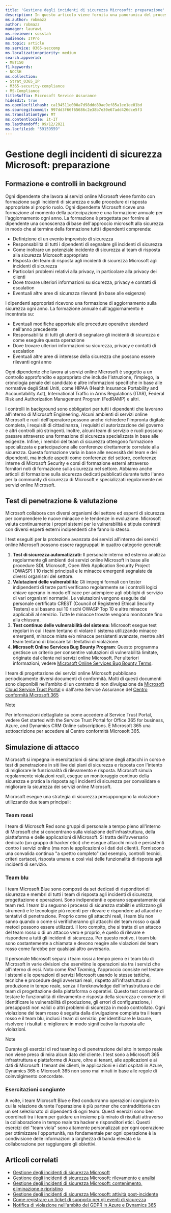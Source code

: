 ```yaml
---
title: 'Gestione degli incidenti di sicurezza Microsoft: preparazione'
description: In questo articolo viene fornita una panoramica del processo di preparazione della gestione degli incidenti di sicurezza nei servizi online Microsoft.
ms.author: robmazz
author: robmazz
manager: laurawi
ms.reviewer: sosstah
audience: ITPro
ms.topic: article
ms.service: O365-seccomp
ms.localizationpriority: medium
search.appverid:
- MET150
f1.keywords:
- NOCSH
ms.collection:
- Strat_O365_IP
- M365-security-compliance
- MS-Compliance
titleSuffix: Microsoft Service Assurance
hideEdit: true
ms.openlocfilehash: ca194511e000a7d98ddd89ae9ef85a1ee1ee01bd
ms.sourcegitcommit: 997dd3f66f65686c2e38b7e30e67add426dce5f3
ms.translationtype: MT
ms.contentlocale: it-IT
ms.lasthandoff: 09/12/2021
ms.locfileid: "59159559"
---
```

# <a name="microsoft-security-incident-management-preparation"></a>Gestione degli incidenti di sicurezza Microsoft: preparazione

## <a name="training-and-background-checks"></a>Formazione e controlli in background

Ogni dipendente che lavora ai servizi online Microsoft viene fornito con formazione sugli incidenti di sicurezza e sulle procedure di risposta appropriate al proprio ruolo. Ogni dipendente Microsoft riceve una formazione al momento della partecipazione e una formazione annuale per l'aggiornamento ogni anno. La formazione è progettata per fornire al dipendente una conoscenza di base dell'approccio microsoft alla sicurezza in modo che al termine della formazione tutti i dipendenti comprenda:

- Definizione di un evento imprevisto di sicurezza
- Responsabilità di tutti i dipendenti di segnalare gli incidenti di sicurezza
- Come inoltrare un potenziale incidente di sicurezza al team di risposta alla sicurezza Microsoft appropriato
- Risposta dei team di risposta agli incidenti di sicurezza Microsoft agli incidenti di sicurezza
- Particolari problemi relativi alla privacy, in particolare alla privacy dei clienti
- Dove trovare ulteriori informazioni su sicurezza, privacy e contatti di escalation
- Eventuali altre aree di sicurezza rilevanti (in base alle esigenze)

I dipendenti appropriati ricevono una formazione di aggiornamento sulla sicurezza ogni anno. La formazione annuale sull'aggiornamento è incentrata su:

- Eventuali modifiche apportate alle procedure operative standard nell'anno precedente
- Responsabilità di tutti gli utenti di segnalare gli incidenti di sicurezza e come eseguire questa operazione
- Dove trovare ulteriori informazioni su sicurezza, privacy e contatti di escalation
- Eventuali altre aree di interesse della sicurezza che possono essere rilevanti ogni anno

Ogni dipendente che lavora ai servizi online Microsoft è soggetto a un controllo approfondito e appropriato che include l'istruzione, l'impiego, la cronologia penale del candidato e altre informazioni specifiche in base alle normative degli Stati Uniti, come HIPAA (Health Insurance Portability and Accountability Act), International Traffic in Arms Regulations (ITAR), Federal Risk and Authorization Management Program (FedRAMP) e altri.

I controlli in background sono obbligatori per tutti i dipendenti che lavorano all'interno di Microsoft Engineering. Alcuni ambienti di servizi online Microsoft e ruoli dell'operatore possono anche richiedere l'impronta digitale completa, i requisiti di cittadinanza, i requisiti di autorizzazione del governo e altri controlli più stringenti. Inoltre, alcuni team di servizio e ruoli possono passare attraverso una formazione di sicurezza specializzata in base alle esigenze. Infine, i membri del team di sicurezza ottengono formazione specializzata e partecipazione alle conferenze direttamente correlate alla sicurezza. Questa formazione varia in base alle necessità del team e dei dipendenti, ma include aspetti come conferenze del settore, conferenze interne di Microsoft Security e corsi di formazione esterni attraverso fornitori noti di formazione sulla sicurezza nel settore. Abbiamo anche articoli di formazione sulla sicurezza dedicati pubblicati durante tutto l'anno per la community di sicurezza di Microsoft e specializzati regolarmente nei servizi online Microsoft.

## <a name="penetration-testing--assessment"></a>Test di penetrazione & valutazione

Microsoft collabora con diversi organismi del settore ed esperti di sicurezza per comprendere le nuove minacce e le tendenze in evoluzione. Microsoft valuta continuamente i propri sistemi per le vulnerabilità e stipula contratti con diversi esperti esterni indipendenti che fanno lo stesso.

I test eseguiti per la protezione avanzata dei servizi all'interno dei servizi online Microsoft possono essere raggruppati in quattro categorie generali:

1. **Test di sicurezza automatizzati:** Il personale interno ed esterno analizza regolarmente gli ambienti dei servizi online Microsoft in base alle procedure SDL Microsoft, Open Web Application Security Project (OWASP) I 10 rischi principali e le minacce emergenti segnalate da diversi organismi del settore.
2. **Valutazioni delle vulnerabilità:** Gli impegni formali con tester indipendenti di terze parti verificano regolarmente se i controlli logici chiave operano in modo efficace per adempiere agli obblighi di servizio di vari organismi normativi. Le valutazioni vengono eseguite dal personale certificato CREST (Council of Registered Ethical Security Testers) e si basano sui 10 rischi OWASP Top 10 e altre minacce applicabili al servizio. Tutte le minacce trovate vengono monitorate fino alla chiusura.
3. **Test continuo delle vulnerabilità del sistema:** Microsoft esegue test regolari in cui i team tentano di violare il sistema utilizzando minacce emergenti, minacce miste e/o minacce persistenti avanzate, mentre altri team tentano di bloccare tali tentativi di violazione.
4. **Microsoft Online Services Bug Bounty Program**: Questo programma gestisce un criterio per consentire valutazioni di vulnerabilità limitate, originate dal cliente nei servizi online Microsoft. Per ulteriori informazioni, vedere [Microsoft Online Services Bug Bounty Terms](https://www.microsoft.com/msrc/bounty-terms).

I team di progettazione dei servizi online Microsoft pubblicano periodicamente diversi documenti di conformità. Molti di questi documenti sono disponibili nell'ambito di un contratto di non divulgazione da [Microsoft Cloud Service Trust Portal](https://aka.ms/STP) o dall'area Service Assurance del [Centro conformità Microsoft 365](https://compliance.office.com)

>[!NOTE]
>Per informazioni dettagliate su come accedere al Service Trust Portal, vedere Get started with the Service Trust Portal for Office 365 for business, Azure, and Dynamics CRM Online subscriptions. È Microsoft 365 una sottoscrizione per accedere al Centro conformità Microsoft 365.

## <a name="attack-simulation"></a>Simulazione di attacco

Microsoft si impegna in esercitazioni di simulazione degli attacchi in corso e test di penetrazione in siti live dei piani di sicurezza e risposta con l'intento di migliorare le funzionalità di rilevamento e risposta. Microsoft simula regolarmente violazioni reali, esegue un monitoraggio continuo della sicurezza e pratica la risposta agli incidenti di sicurezza per convalidare e migliorare la sicurezza dei servizi online Microsoft.

Microsoft esegue una strategia di sicurezza presuppongono la violazione utilizzando due team principali:

### <a name="red-teams"></a>Team rossi

I team di Microsoft Red sono gruppi di personale a tempo pieno all'interno di Microsoft che si concentrano sulla violazione dell'infrastruttura, della piattaforma e delle applicazioni di Microsoft. Si tratta dell'avversario dedicato (un gruppo di hacker etici) che esegue attacchi mirati e persistenti contro i servizi online (ma non le applicazioni o i dati dei clienti). Forniscono una convalida continua "a spettro completo" (ad esempio, controlli tecnici, criteri cartacei, risposta umana e così via) delle funzionalità di risposta agli incidenti di servizio.

### <a name="blue-teams"></a>Team blu

I team Microsoft Blue sono composti da set dedicati di risponditori di sicurezza e membri di tutti i team di risposta agli incidenti di sicurezza, progettazione e operazioni. Sono indipendenti e operano separatamente dai team red. I team blu seguono i processi di sicurezza stabiliti e utilizzano gli strumenti e le tecnologie più recenti per rilevare e rispondere ad attacchi e tentativi di penetrazione. Proprio come gli attacchi reali, i team blu non sanno quando o come si verificheranno gli attacchi del team rosso o quali metodi possono essere utilizzati. Il loro compito, che si tratta di un attacco del team rosso o di un attacco vero e proprio, è quello di rilevare e rispondere a tutti gli incidenti di sicurezza. Per questo motivo, i team blu sono costantemente a chiamata e devono reagire alle violazioni del team rosso come farebbe per qualsiasi altro avversario.

Il personale Microsoft separa i team rossi a tempo pieno e i team blu di Microsoft in varie divisioni che eservitino le operazioni sia tra i servizi che all'interno di essi. Noto come *Red Teaming,* l'approccio consiste nel testare i sistemi e le operazioni di servizi Microsoft usando le stesse tattiche, tecniche e procedure degli avversari reali, rispetto all'infrastruttura di produzione in tempo reale, senza il foreknowledge dell'infrastruttura e dei team di progettazione della piattaforma o operativi. Questo test consente di testare le funzionalità di rilevamento e risposta della sicurezza e consente di identificare le vulnerabilità di produzione, gli errori di configurazione, i presupposti non validi o altri problemi di sicurezza in modo controllato. Ogni violazione del team rosso è seguita dalla divulgazione completa tra il team rosso e il team blu, inclusi i team di servizio, per identificare le lacune, risolvere i risultati e migliorare in modo significativo la risposta alle violazioni.

>[!NOTE]
>Durante gli esercizi di red teaming o di penetrazione del sito in tempo reale non viene preso di mira alcun dato del cliente. I test sono a Microsoft 365 infrastruttura e piattaforme di Azure, oltre ai tenant, alle applicazioni e ai dati di Microsoft. I tenant dei clienti, le applicazioni e i dati ospitati in Azure, Dynamics 365 o Microsoft 365 non sono mai mirati in base alle regole di coinvolgimento concordate.

### <a name="joint-exercises"></a>Esercitazioni congiunte

A volte, i team Microsoft Blue e Red condurranno operazioni congiunte in cui la relazione durante l'operazione è più partner che contraddittoria con un set selezionato di dipendenti di ogni team. Questi esercizi sono ben coordinati tra i team per guidare un insieme più mirato di risultati attraverso la collaborazione in tempo reale tra hacker e risponditori etici. Questi esercizi del "team viola" sono altamente personalizzati per ogni operazione per ottimizzare l'opportunità, ma fondamentale per ogni operazione è la condivisione delle informazioni a larghezza di banda elevata e la collaborazione per raggiungere gli obiettivi.

## <a name="related-articles"></a>Articoli correlati

- [Gestione degli incidenti di sicurezza Microsoft](assurance-security-incident-management.md)
- [Gestione degli incidenti di sicurezza Microsoft: rilevamento e analisi](assurance-sim-detection-analysis.md)
- [Gestione degli incidenti di sicurezza Microsoft: contenimento, eliminazione e ripristino](assurance-sim-containment-eradication-recovery.md)
- [Gestione degli incidenti di sicurezza Microsoft: attività post-incidente](assurance-sim-post-incident-activity.md)
- [Come registrare un ticket di supporto per gli eventi di sicurezza](/azure/security/fundamentals/event-support-ticket)
- [Notifica di violazione nell'ambito del GDPR in Azure e Dynamics 365](/compliance/regulatory/gdpr-breach-azure-dynamics)